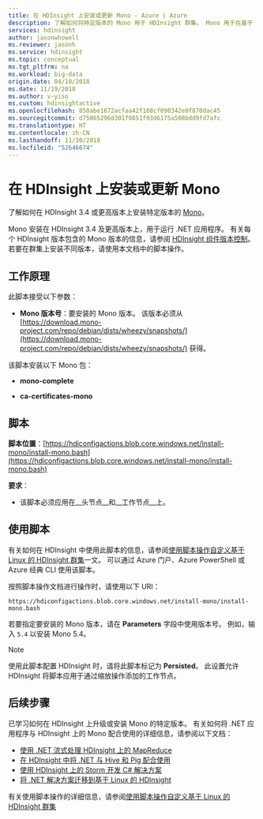 ```yaml
---
title: 在 HDInsight 上安装或更新 Mono - Azure | Azure
description: 了解如何将特定版本的 Mono 用于 HDInsight 群集。 Mono 用于在基于 Linux 的 HDInsight 群集上运行 .NET 应用程序。
services: hdinsight
author: jasonwhowell
ms.reviewer: jasonh
ms.service: hdinsight
ms.topic: conceptual
ms.tgt_pltfrm: na
ms.workload: big-data
origin.date: 04/10/2018
ms.date: 11/19/2018
ms.author: v-yiso
ms.custom: hdinsightactive
ms.openlocfilehash: 850abe1672acfaa42f108cf090342e0f870dac45
ms.sourcegitcommit: d75065296d301f0851f93d6175a508bdd9fd7afc
ms.translationtype: HT
ms.contentlocale: zh-CN
ms.lasthandoff: 11/30/2018
ms.locfileid: "52646674"
---
```

# <a name="install-or-update-mono-on-hdinsight"></a>在 HDInsight 上安装或更新 Mono

了解如何在 HDInsight 3.4 或更高版本上安装特定版本的 [Mono](http://www.mono-project.com)。

Mono 安装在 HDInsight 3.4 及更高版本上，用于运行 .NET 应用程序。 有关每个 HDInsight 版本包含的 Mono 版本的信息，请参阅 [HDInsight 组件版本控制](hdinsight-component-versioning.md)。 若要在群集上安装不同版本，请使用本文档中的脚本操作。 

## <a name="how-it-works"></a>工作原理

此脚本接受以下参数：

* __Mono 版本号__：要安装的 Mono 版本。 该版本必须从 [https://download.mono-project.com/repo/debian/dists/wheezy/snapshots/](https://download.mono-project.com/repo/debian/dists/wheezy/snapshots/) 获得。

该脚本安装以下 Mono 包：

* __mono-complete__

* __ca-certificates-mono__

## <a name="the-script"></a>脚本

__脚本位置__：[https://hdiconfigactions.blob.core.windows.net/install-mono/install-mono.bash](https://hdiconfigactions.blob.core.windows.net/install-mono/install-mono.bash)

__要求__：

* 该脚本必须应用在__头节点__和__工作节点__上。

## <a name="to-use-the-script"></a>使用脚本

有关如何在 HDInsight 中使用此脚本的信息，请参阅[使用脚本操作自定义基于 Linux 的 HDInsight 群集](hdinsight-hadoop-customize-cluster-linux.md#apply-a-script-action-to-a-running-cluster)一文。 可以通过 Azure 门户、Azure PowerShell 或 Azure 经典 CLI 使用该脚本。

按照脚本操作文档进行操作时，请使用以下 URI：

    https://hdiconfigactions.blob.core.windows.net/install-mono/install-mono.bash

若要指定要安装的 Mono 版本，请在 __Parameters__ 字段中使用版本号。 例如，输入 `5.4` 以安装 Mono 5.4。

> [!NOTE]
> 使用此脚本配置 HDInsight 时，请将此脚本标记为 __Persisted__。 此设置允许 HDInsight 将脚本应用于通过缩放操作添加的工作节点。

## <a name="next-steps"></a>后续步骤

已学习如何在 HDInsight 上升级或安装 Mono 的特定版本。 有关如何将 .NET 应用程序与 HDInsight 上的 Mono 配合使用的详细信息，请参阅以下文档：

* [使用 .NET 流式处理 HDInsight 上的 MapReduce](hadoop/apache-hadoop-dotnet-csharp-mapreduce-streaming.md)
* [在 HDInsight 中将 .NET 与 Hive 和 Pig 配合使用](hadoop/apache-hadoop-hive-pig-udf-dotnet-csharp.md)
* [使用 HDInsight 上的 Storm 开发 C# 解决方案](storm/apache-storm-develop-csharp-visual-studio-topology.md)
* [将 .NET 解决方案迁移到基于 Linux 的 HDInsight](hdinsight-hadoop-migrate-dotnet-to-linux.md)

有关使用脚本操作的详细信息，请参阅[使用脚本操作自定义基于 Linux 的 HDInsight 群集](hdinsight-hadoop-customize-cluster-linux.md)
<!--Update_Description: update metadata-->